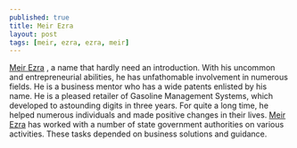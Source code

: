 ```yaml
---
published: true
title: Meir Ezra
layout: post
tags: [meir, ezra, ezra, meir]
---
```

<a href="https://www.crunchbase.com/person/meir-ezra#/entity">Meir Ezra</a> , a name that hardly need an introduction. With his uncommon and entrepreneurial abilities, he has unfathomable involvement in numerous fields. He is a business mentor who has a wide patents enlisted by his name. He is a pleased retailer of Gasoline Management Systems, which developed to astounding digits in three years. For quite a long time, he helped numerous individuals and made positive changes in their lives. <a href="http://www.guaranteed-prosperity.com/">Meir Ezra</a> has worked with a number of state government authorities on various activities. These tasks depended on business solutions and guidance. 